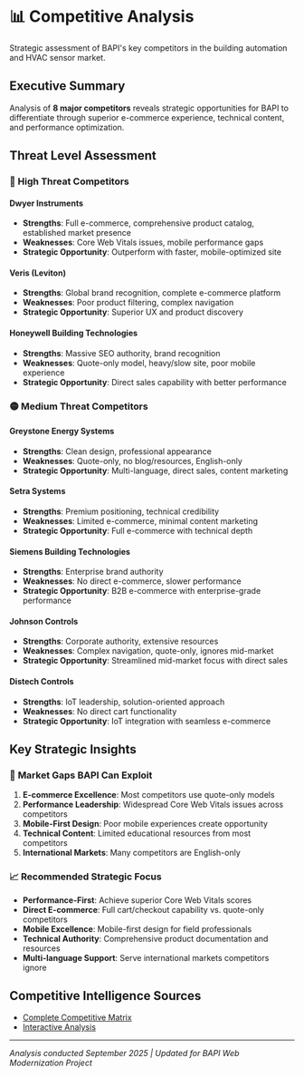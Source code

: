 # 📊 Competitive Analysis

Strategic assessment of BAPI's key competitors in the building automation and HVAC sensor market.

## Executive Summary

Analysis of **8 major competitors** reveals strategic opportunities for BAPI to differentiate through superior e-commerce experience, technical content, and performance optimization.

## Threat Level Assessment

### 🔴 High Threat Competitors

#### Dwyer Instruments

- **Strengths**: Full e-commerce, comprehensive product catalog, established market presence
- **Weaknesses**: Core Web Vitals issues, mobile performance gaps
- **Strategic Opportunity**: Outperform with faster, mobile-optimized site

#### Veris (Leviton)

- **Strengths**: Global brand recognition, complete e-commerce platform
- **Weaknesses**: Poor product filtering, complex navigation
- **Strategic Opportunity**: Superior UX and product discovery

#### Honeywell Building Technologies

- **Strengths**: Massive SEO authority, brand recognition
- **Weaknesses**: Quote-only model, heavy/slow site, poor mobile experience
- **Strategic Opportunity**: Direct sales capability with better performance

### 🟡 Medium Threat Competitors

#### Greystone Energy Systems

- **Strengths**: Clean design, professional appearance
- **Weaknesses**: Quote-only, no blog/resources, English-only
- **Strategic Opportunity**: Multi-language, direct sales, content marketing

#### Setra Systems

- **Strengths**: Premium positioning, technical credibility
- **Weaknesses**: Limited e-commerce, minimal content marketing
- **Strategic Opportunity**: Full e-commerce with technical depth

#### Siemens Building Technologies

- **Strengths**: Enterprise brand authority
- **Weaknesses**: No direct e-commerce, slower performance
- **Strategic Opportunity**: B2B e-commerce with enterprise-grade performance

#### Johnson Controls

- **Strengths**: Corporate authority, extensive resources
- **Weaknesses**: Complex navigation, quote-only, ignores mid-market
- **Strategic Opportunity**: Streamlined mid-market focus with direct sales

#### Distech Controls

- **Strengths**: IoT leadership, solution-oriented approach
- **Weaknesses**: No direct cart functionality
- **Strategic Opportunity**: IoT integration with seamless e-commerce

## Key Strategic Insights

### 🎯 **Market Gaps BAPI Can Exploit**

1. **E-commerce Excellence**: Most competitors use quote-only models
2. **Performance Leadership**: Widespread Core Web Vitals issues across competitors
3. **Mobile-First Design**: Poor mobile experiences create opportunity
4. **Technical Content**: Limited educational resources from most competitors
5. **International Markets**: Many competitors are English-only

### 📈 **Recommended Strategic Focus**

- **Performance-First**: Achieve superior Core Web Vitals scores
- **Direct E-commerce**: Full cart/checkout capability vs. quote-only competitors
- **Mobile Excellence**: Mobile-first design for field professionals
- **Technical Authority**: Comprehensive product documentation and resources
- **Multi-language Support**: Serve international markets competitors ignore

## Competitive Intelligence Sources

- [Complete Competitive Matrix](https://github.com/andrewteece/bapi-web/blob/main/docs/bapi_competitor_matrix_polished.md)
- [Interactive Analysis](https://andrewteece.github.io/bapi-web/)

---

_Analysis conducted September 2025 | Updated for BAPI Web Modernization Project_
